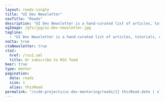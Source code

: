 ```yaml
---
layout: reads-single
title: "UI Dev Newsletter"
navTitle: "Reads"
description: "UI Dev Newsletter is a hand-curated list of articles, tutorials, opinions, and tools related to User Interface development."
ogImage: /gfx/jpg/ui-dev-newsletter.jpg
tagline:
  - "UI Dev Newsletter is a hand-curated list of articles, tutorials, opinions, and tools related to User Interface development. Enjoy the read."
noCta: true
ctaNewsletter: true
cta2:
  href: /rss2.xml
  title: Or subscribe to RSS feed
beer: true
type: mentor
pagination:
  data: reads
  size: 1
  alias: thisRead
permalink: "/side-projects/ui-dev-mentoring/reads/{{ thisRead.date | slug }}/"
---
```

